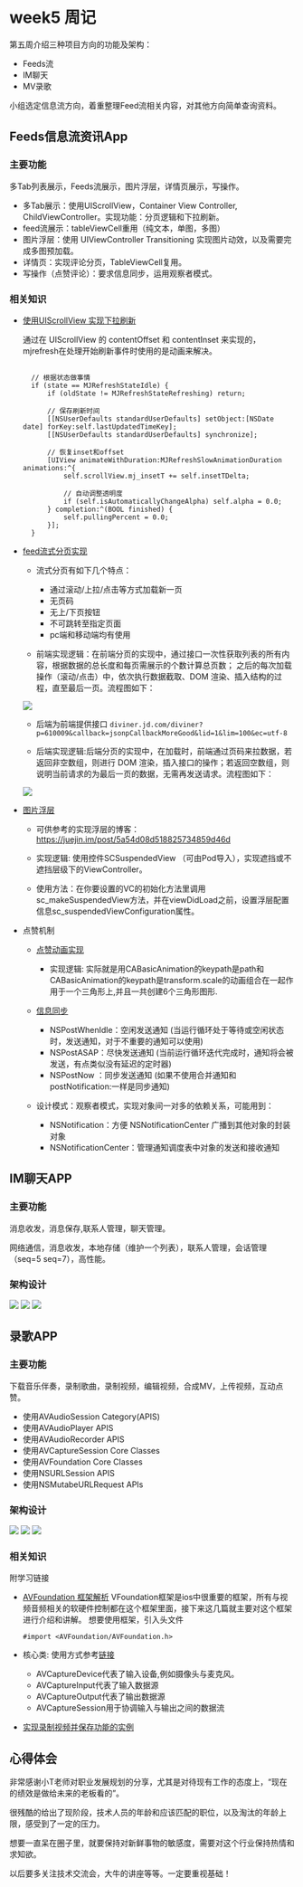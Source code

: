 # week5 周记

第五周介绍三种项目方向的功能及架构：

- Feeds流
- IM聊天
- MV录歌

小组选定信息流方向，着重整理Feed流相关内容，对其他方向简单查询资料。

## Feeds信息流资讯App

### 主要功能

多Tab列表展示，Feeds流展示，图片浮层，详情页展示，写操作。

* 多Tab展示：使用UIScrollView，Container View Controller, ChildViewController。实现功能：分页逻辑和下拉刷新。
* feed流展示：tableViewCell重用（纯文本，单图，多图）
* 图片浮层：使用 UIViewController Transitioning 实现图片动效，以及需要完成多图预加载。
* 详情页：实现评论分页，TableViewCell复用。
* 写操作（点赞评论）：要求信息同步，运用观察者模式。

### 相关知识

* [使用UIScrollView 实现下拉刷新](https://blog.csdn.net/jeffasd/article/details/51201698)

  通过在 UIScrollView 的 contentOffset 和 contentInset 来实现的，mjrefresh在处理开始刷新事件时使用的是动画来解决。
  ```
  
    // 根据状态做事情
    if (state == MJRefreshStateIdle) {
        if (oldState != MJRefreshStateRefreshing) return;
        
        // 保存刷新时间
        [[NSUserDefaults standardUserDefaults] setObject:[NSDate date] forKey:self.lastUpdatedTimeKey];
        [[NSUserDefaults standardUserDefaults] synchronize];
        
        // 恢复inset和offset
        [UIView animateWithDuration:MJRefreshSlowAnimationDuration animations:^{
            self.scrollView.mj_insetT += self.insetTDelta;
            
            // 自动调整透明度
            if (self.isAutomaticallyChangeAlpha) self.alpha = 0.0;
        } completion:^(BOOL finished) {
            self.pullingPercent = 0.0;
        }];
    }
  ```
* [feed流式分页实现](https://aotu.io/notes/2017/06/27/infinite-scrolling/index.html)

  - 流式分页有如下几个特点：

    - 通过滚动/上拉/点击等方式加载新一页
    - 无页码
    - 无上/下页按钮
    - 不可跳转至指定页面
    - pc端和移动端均有使用
  
  - 前端实现逻辑：在前端分页的实现中，通过接口一次性获取列表的所有内容，根据数据的总长度和每页需展示的个数计算总页数；
之后的每次加载操作（滚动/点击）中，依次执行数据截取、DOM 渲染、插入结构的过程，直至最后一页。流程图如下：
  
  ![](https://misc.aotu.io/Yettyzyt/2017-06-27-infinite-scrolling/fontend_pagination.png)
  
  - 后端为前端提供接口 
  ```diviner.jd.com/diviner?p=610009&callback=jsonpCallbackMoreGood&lid=1&lim=100&ec=utf-8```
  
  - 后端实现逻辑:后端分页的实现中，在加载时，前端通过页码来拉数据，若返回非空数组，则进行 DOM 渲染，插入接口的操作；若返回空数组，则说明当前请求的为最后一页的数据，无需再发送请求。流程图如下：
  
  ![](https://misc.aotu.io/Yettyzyt/2017-06-27-infinite-scrolling/backend_pagination.png)
  
* [图片浮层](https://www.jianshu.com/p/b83aefdc9519)
  - 可供参考的实现浮层的博客： https://juejin.im/post/5a54d08d518825734859d46d
  
  - 实现逻辑: 使用控件SCSuspendedView （可由Pod导入），实现遮挡或不遮挡层级下的ViewController。
  
  - 使用方法：在你要设置的VC的初始化方法里调用sc_makeSuspendedView方法，并在viewDidLoad之前，设置浮层配置信息sc_suspendedViewConfiguration属性。
  
* 点赞机制
  - [点赞动画实现](https://juejin.im/post/5c3eb6d1518825253b5ea544)
    - 实现逻辑: 实际就是用CABasicAnimation的keypath是path和CABasicAnimation的keypath是transform.scale的动画组合在一起作用于一个三角形上,并且一共创建6个三角形图形.
  - [信息同步](https://juejin.im/post/5b1a3a795188257d9417ac26)
  
    - NSPostWhenIdle：空闲发送通知 (当运行循环处于等待或空闲状态时，发送通知，对于不重要的通知可以使用)
    - NSPostASAP：尽快发送通知 (当前运行循环迭代完成时，通知将会被发送，有点类似没有延迟的定时器)
    - NSPostNow ：同步发送通知 (如果不使用合并通知和postNotification:一样是同步通知)

  - 设计模式：观察者模式，实现对象间一对多的依赖关系，可能用到：
  
    - NSNotification：方便 NSNotificationCenter 广播到其他对象的封装对象
    - NSNotificationCenter：管理通知调度表中对象的发送和接收通知
    
## IM聊天APP

### 主要功能

消息收发，消息保存,联系人管理，聊天管理。

网络通信，消息收发，本地存储（维护一个列表），联系人管理，会话管理（seq=5 seq=7），高性能。

### 架构设计
![](https://github.com/lvxm0/weekReport/blob/master/1.PNG)
![](https://github.com/lvxm0/weekReport/blob/master/2.PNG)
![](https://github.com/lvxm0/weekReport/blob/master/3.PNG)



## 录歌APP

### 主要功能

下载音乐伴奏，录制歌曲，录制视频，编辑视频，合成MV，上传视频，互动点赞。

* 使用AVAudioSession Category(APIS)
* 使用AVAudioPlayer APIS
* 使用AVAudioRecorder APIS
* 使用AVCaptureSession Core Classes
* 使用AVFoundation Core Classes
* 使用NSURLSession APIS
* 使用NSMutabeURLRequest APIs

### 架构设计

![](https://github.com/lvxm0/weekReport/blob/master/8.PNG)
![](https://github.com/lvxm0/weekReport/blob/master/9.PNG)
![](https://github.com/lvxm0/weekReport/blob/master/10.PNG)

### 相关知识
附学习链接
- [AVFoundation 框架解析](https://www.jianshu.com/p/4db87a1c170e)
  VFoundation框架是ios中很重要的框架，所有与视频音频相关的软硬件控制都在这个框架里面，接下来这几篇就主要对这个框架进行介绍和讲解。
  想要使用框架，引入头文件
  ```
  #import <AVFoundation/AVFoundation.h>
  ```
- 核心类: 使用方式参考[链接](http://www.cnblogs.com/taoxu/p/8022957.html)
  
  * AVCaptureDevice代表了输入设备,例如摄像头与麦克风。
  * AVCaptureInput代表了输入数据源
  * AVCaptureOutput代表了输出数据源
  * AVCaptureSession用于协调输入与输出之间的数据流
  
- [实现录制视频并保存功能的实例](https://www.jianshu.com/p/81d17b92fb1b)



## 心得体会

非常感谢小T老师对职业发展规划的分享，尤其是对待现有工作的态度上，“现在的绩效是做给未来的老板看的”。

很残酷的给出了现阶段，技术人员的年龄和应该匹配的职位，以及淘汰的年龄上限，感受到了一定的压力。

想要一直呆在圈子里，就要保持对新鲜事物的敏感度，需要对这个行业保持热情和求知欲。

以后要多关注技术交流会，大牛的讲座等等。一定要重视基础！






